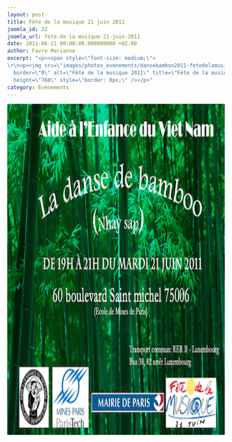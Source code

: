 ```yaml
---
layout: post
title: Fête de la musique 21 juin 2011
joomla_id: 32
joomla_url: fete-de-la-musique-21-juin-2011
date: 2011-06-21 00:00:00.000000000 +02:00
author: Favre Marianne
excerpt: "<p><span style=\"font-size: medium;\"> 
\r\n<p><img src=\"images/photos_evenements/dansebamboo2011-fetedelamusique-5-.png\"
  border=\"0\" alt=\"Fête de la musique 2011\" title=\"Fête de la musique 2011\" width=\"1024\"
  height=\"768\" style=\"border: 0px;\" /></p>"
category: Evénements
---
```

<p><span style="font-size: medium;"> 

<p><img src="/assets/images/photos_evenements/dansebamboo2011-fetedelamusique-5-.png" border="0" alt="Fête de la musique 2011" title="Fête de la musique 2011" width="1024" height="768" style="border: 0px;" /></p>
